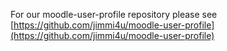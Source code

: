 For our moodle-user-profile repository please see [https://github.com/jimmi4u/moodle-user-profile](https://github.com/jimmi4u/moodle-user-profile)
